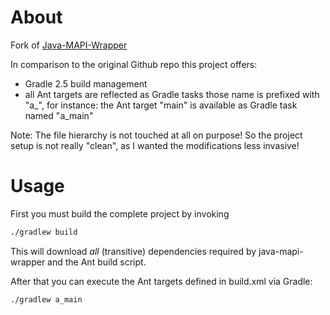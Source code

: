 About
=====

Fork of [Java-MAPI-Wrapper](http://github.com/brightcoveos/Java-MAPI-Wrapper)

In comparison to the original Github repo this project offers:

* Gradle 2.5 build management
* all Ant targets are reflected as Gradle tasks those name is prefixed with "a_", for instance: the Ant target "main" is available as Gradle task named "a_main"

Note: The file hierarchy is not touched at all on purpose! So the project setup is not really "clean", as I wanted the modifications less invasive!

Usage
=====

First you must build the complete project by invoking
```sh
./gradlew build
```
This will download *all* (transitive) dependencies required by java-mapi-wrapper and the Ant build script.

After that you can execute the Ant targets defined in build.xml via Gradle:
```sh
./gradlew a_main
```